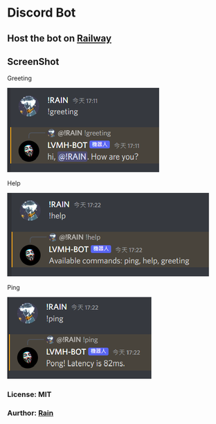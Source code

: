 # Discord Bot 

## Host the bot on [Railway](https://railway.app/)

## ScreenShot
Greeting

![image1](./img/1.png)

Help

![image2](./img/2.png)

Ping

![image3](./img/3.png)

### License: MIT 

### Aurthor: [Rain](https://github.com/lcy101u)
